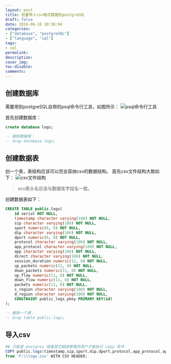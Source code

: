 ```yaml
---
layout: post
title: 批量导入csv格式数据到postgreSQL
draft: false
date: 2018-06-16 10:38:04
categories: 
- ["database", "postgreSQL"]
- ["language", "sql"]
tags: 
- sql
permalink:
description:
cover_img:
toc-disable:
comments:
---
```


## 创建数据库
需要用到postgreSQL自带的psql命令行工具，如图所示：
![psql命令行工具](./psql.png)

首先创建数据库：
```sql
create database logs;

-- 删除数据库： 
-- drop database logs;
```

## 创建数据表
创一个表，表结构应该可以完全容纳csv的数据结构。
首先csv文件结构大致如下：
![csv文件结构](./csv.png)

> scv表头名应该与数据库字段名一致。

创建数据表如下：
```sql
CREATE TABLE public.logs(
    id serial NOT NULL,
    timestamp character varying(100) NOT NULL,
    sip character varying(100) NOT NULL,
    sport numeric(6, 0) NOT NULL,
    dip character varying(100) NOT NULL,
    dport numeric(6, 0) NOT NULL,
    protocol character varying(100) NOT NULL,
    app_protocol character varying(100) NOT NULL,
    app character varying(100) NOT NULL,
    direct character varying(100) NOT NULL,
    session_duration numeric(11, 0) NOT NULL,
    up_packets numeric(11, 0) NOT NULL,
    down_packets numeric(11, 0) NOT NULL,
    up_flow numeric(11, 0) NOT NULL,
    down_flow numeric(11, 0) NOT NULL,
    packets numeric(11, 0) NOT NULL,
    s_region character varying(100) NOT NULL,
    d_region character varying(100) NOT NULL,
    CONSTRAINT public_logs_pkey PRIMARY KEY(id)
);

-- 删除一个表： 
-- drop table public.logs;
```

## 导入csv
```powershell
## 只能是 postgres 或者其它超级管理员用户才能执行 copy 命令
COPY public.logs(timestamp,sip,sport,dip,dport,protocol,app_protocol,app,direct,session_duration,up_packets,down_packets,up_flow,down_flow,packets,s_region,d_region) 
from 'F:\\logs.csv' WITH CSV HEADER;
```
